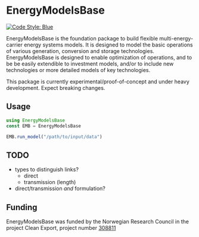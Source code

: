# EnergyModelsBase

[![Code Style: Blue](https://img.shields.io/badge/code%20style-blue-4495d1.svg)](https://github.com/invenia/BlueStyle)

EnergyModelsBase is the foundation package to build flexible multi-energy-carrier energy systems models. It is designed to model the basic operations of various generation, conversion and storage technologies. EnergyModelsBase is designed to enable optimization of operations, and to be be easily extendible to investment models, and/or to include new technologies or more detailed models of key technologies.

This package is currently experimental/proof-of-concept and under heavy development. Expect breaking changes.

## Usage

```julia
using EnergyModelsBase
const EMB = EnergyModelsBase

EMB.run_model("/path/to/input/data")
```

## TODO

* types to distinguish links?
  - direct
  - transmission (length)
* direct/transmission _and_ formulation?



## Funding

EnergyModelsBase was funded by the Norwegian Research Council in the project Clean Export, project number [308811](https://prosjektbanken.forskningsradet.no/project/FORISS/308811)